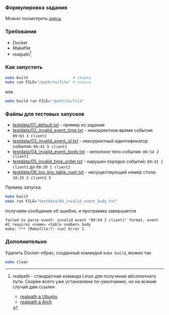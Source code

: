 ### Формулировка задания
Можно посмотреть [здесь](TASK.md)

### Требования
- Docker
- Makefile
- realpath[^1]

### Как запустить
```sh
make build                    # сборка
make run FILE="/path/to/file" # запуск
```
или
```sh
make build run FILE="/path/to/file"
```

### Файлы для тестовых запусков
- [testdata/01_default.txt](testdata/01_default.txt) - пример из задания
- [testdata/02_invalid_event_time.txt](testdata/02_invalid_event_time.txt) -
  некорректное время события: ```09:63 3 client1```
- [testdata/03_invalid_event_id.txt](testdata/03_invalid_event_id.txt) -
  некорректный идентификатор события: ```09:41 5 client1```
- [testdata/04_invalid_event_body.txt](testdata/04_invalid_event_body.txt) -
  неполное тело события: ```09:54 2 client1```
- [testdata/05_invalid_time_order.txt](testdata/05_invalid_time_order.txt) -
  нарушен порядок событий: ```09:41 1 client1``` до ```09:20 1 client2```
- [testdata/06_too_big_table_num.txt](testdata/06_too_big_table_num.txt) -
  несуществующий номер стола: ```10:25 2 client2 5```

Пример запуска
```sh
make build
make run FILE="testdata/04_invalid_event_body.txt"
```
получаем сообщение об ошибке, и программа завершается
```
failed to parse event: invalid event "09:54 2 client1" format, event #2 requires <name> <table number> body
make: *** [Makefile:7: run] Error 1
```

### Дополнительно
Удалить Docker-образ, созданный командой ```make build```, можно так
```sh
make clean
```

[^1]: realpath - стандартная команда Linux для получения абсолютного пути.
    Скорее всего уже установлена по-умолчанию, но на всякий случай дам ссылки
    - [realpath в Ubuntu](https://manpages.ubuntu.com/manpages/trusty/en/man1/realpath.1.html)
    - [realpath в Arch](https://man.archlinux.org/man/realpath.1.en)
